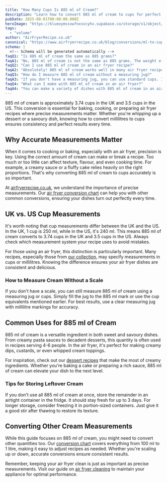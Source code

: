 ```yaml
---
title: "How Many Cups Is 885 ml of Cream?"
description: "Learn how to convert 885 ml of cream to cups for perfect baking and cooking every time. Includes UK and US measurements for accuracy."
pubDate: 2025-08-01T00:00:00.000Z
heroImage: "https://klueoymssxwfnxsvcyhv.supabase.co/storage/v1/object/public/Shmucket/how-many-cups-is-885-ml-of-cream.webp"
tags:
  - "volume"
author: "AirFryerRecipe.co.uk"
canonical: "https://www.airfryerrecipe.co.uk/blog/conversions/ml-to-cups/how-many-cups-is-885-ml-of-cream"
schema: |
  <!-- Schema will be generated automatically -->
faqQ1: "Is 885 ml of cream the same as 885 grams?"
faqA1: "No, 885 ml of cream is not the same as 885 grams. The weight of cream can vary slightly depending on its fat content, but generally, 885 ml of cream weighs around 900 grams. Always check the specific density if precision is crucial for your recipe."
faqQ2: "Can I use 885 ml of cream in an air fryer recipe?"
faqA2: "Absolutely! 885 ml of cream works well in many air fryer recipes, from creamy sauces to desserts. Just ensure you're using the right cup conversion (3.74 UK cups or 3.5 US cups) to match your recipe's requirements. Always follow the recipe's instructions for best results."
faqQ3: "How do I measure 885 ml of cream without a measuring jug?"
faqA3: "If you don't have a measuring jug, you can use standard cups. In the UK, 885 ml is roughly 3.74 cups (using 250 ml per cup). In the US, it's about 3.5 cups (using 240 ml per cup). For accuracy, fill the cups to the brim and level off the top with a knife."
faqQ4: "What can I make with 885 ml of cream in an air fryer?"
faqA4: "You can make a variety of dishes with 885 ml of cream in an air fryer, such as creamy pasta bakes, custards, or even whipped cream for desserts. Check out our <a href=https://www.airfryerrecipe.co.uk/recipes>recipe collection</a> for inspiration and step-by-step guides."
---
```

<p>885 ml of cream is approximately 3.74 cups in the UK and 3.5 cups in the US. This conversion is essential for baking, cooking, or preparing air fryer recipes where precise measurements matter. Whether you're whipping up a dessert or a savoury dish, knowing how to convert millilitres to cups ensures consistency and perfect results every time.</p>

<h2>Why Accurate Measurements Matter</h2>
<p>When it comes to cooking or baking, especially with an air fryer, precision is key. Using the correct amount of cream can make or break a recipe. Too much or too little can affect texture, flavour, and even cooking time. For example, a creamy sauce or a fluffy cake relies heavily on the right proportions. That's why converting 885 ml of cream to cups accurately is so important.</p>
<p>At <a href=https://www.airfryerrecipe.co.uk/>airfryerrecipe.co.uk</a>, we understand the importance of precise measurements. Our <a href=https://www.airfryerrecipe.co.uk/air-fryer-conversion-chart>air fryer conversion chart</a> can help you with other common conversions, ensuring your dishes turn out perfectly every time.</p>

<h2>UK vs. US Cup Measurements</h2>
<p>It's worth noting that cup measurements differ between the UK and the US. In the UK, 1 cup is 250 ml, while in the US, it's 240 ml. This means 885 ml of cream converts to 3.74 cups in the UK and 3.5 cups in the US. Always check which measurement system your recipe uses to avoid mistakes.</p>
<p>For those using an air fryer, this distinction is particularly important. Many recipes, especially those from <a href=https://www.airfryerrecipe.co.uk/recipes>our collection</a>, may specify measurements in cups or millilitres. Knowing the difference ensures your air fryer dishes are consistent and delicious.</p>

<h3>How to Measure Cream Without a Scale</h3>
<p>If you don't have a scale, you can still measure 885 ml of cream using a measuring jug or cups. Simply fill the jug to the 885 ml mark or use the cup equivalents mentioned earlier. For best results, use a clear measuring jug with millilitre markings for accuracy.</p>

<h2>Common Uses for 885 ml of Cream</h2>
<p>885 ml of cream is a versatile ingredient in both sweet and savoury dishes. From creamy pasta sauces to decadent desserts, this quantity is often used in recipes serving 4-6 people. In the air fryer, it's perfect for making creamy dips, custards, or even whipped cream toppings.</p>
<p>For inspiration, check out our <a href=https://www.airfryerrecipe.co.uk/recipe-category/dessert>dessert recipes</a> that make the most of creamy ingredients. Whether you're baking a cake or preparing a rich sauce, 885 ml of cream can elevate your dish to the next level.</p>

<h3>Tips for Storing Leftover Cream</h3>
<p>If you don't use all 885 ml of cream at once, store the remainder in an airtight container in the fridge. It should stay fresh for up to 3 days. For longer storage, consider freezing it in portion-sized containers. Just give it a good stir after thawing to restore its texture.</p>

<h2>Converting Other Cream Measurements</h2>
<p>While this guide focuses on 885 ml of cream, you might need to convert other quantities too. Our <a href=https://www.airfryerrecipe.co.uk/air-fryer-conversion-chart>conversion chart</a> covers everything from 100 ml to 1 litre, making it easy to adjust recipes as needed. Whether you're scaling up or down, accurate conversions ensure consistent results.</p>
<p>Remember, keeping your air fryer clean is just as important as precise measurements. Visit our guide on <a href=https://www.airfryerrecipe.co.uk/air-fryer-cleaner>air fryer cleaning</a> to maintain your appliance for optimal performance.</p>
